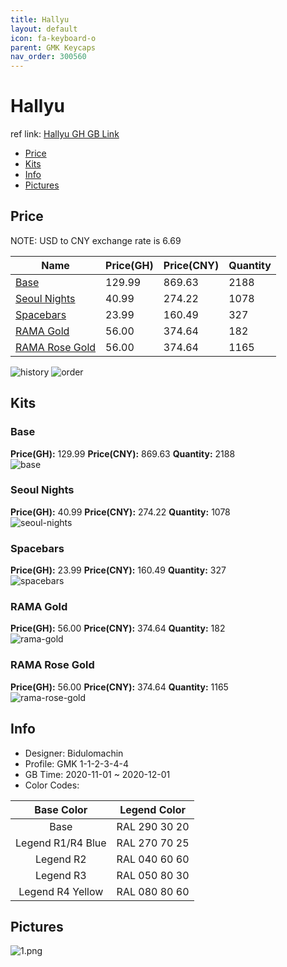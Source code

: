 ```yaml
---
title: Hallyu 
layout: default
icon: fa-keyboard-o
parent: GMK Keycaps
nav_order: 300560
---
```


# Hallyu 

ref link: [Hallyu GH GB Link](https://geekhack.org/index.php?topic=109307.0)  
* [Price](#price)  
* [Kits](#kits)  
* [Info](#info)  
* [Pictures](#pictures)  


## Price  

NOTE: USD to CNY exchange rate is 6.69

| Name          | Price(GH)    |  Price(CNY) | Quantity |
| ------------- | ------------ |  ---------- | -------- |
|[Base](#base)|129.99|869.63|2188|
|[Seoul Nights](#seoul-nights)|40.99|274.22|1078|
|[Spacebars](#spacebars)|23.99|160.49|327|
|[RAMA Gold](#rama-gold)|56.00|374.64|182|
|[RAMA Rose Gold](#rama-rose-gold)|56.00|374.64|1165|

<img src="{{ 'assets/images/gmk-keycaps/hallyu/history.png' | relative_url }}" alt="history" class="image featured">
<img src="{{ 'assets/images/gmk-keycaps/hallyu/order.png' | relative_url }}" alt="order" class="image featured">

## Kits  
### Base  
**Price(GH):** 129.99    **Price(CNY):** 869.63    **Quantity:** 2188  
<img src="{{ 'assets/images/gmk-keycaps/hallyu/kits_pics/base.png' | relative_url }}" alt="base" class="image featured">

### Seoul Nights  
**Price(GH):** 40.99    **Price(CNY):** 274.22    **Quantity:** 1078  
<img src="{{ 'assets/images/gmk-keycaps/hallyu/kits_pics/seoul-nights.png' | relative_url }}" alt="seoul-nights" class="image featured">

### Spacebars  
**Price(GH):** 23.99    **Price(CNY):** 160.49    **Quantity:** 327  
<img src="{{ 'assets/images/gmk-keycaps/hallyu/kits_pics/spacebars.png' | relative_url }}" alt="spacebars" class="image featured">

### RAMA Gold  
**Price(GH):** 56.00    **Price(CNY):** 374.64    **Quantity:** 182  
<img src="{{ 'assets/images/gmk-keycaps/hallyu/kits_pics/rama-gold.png' | relative_url }}" alt="rama-gold" class="image featured">

### RAMA Rose Gold  
**Price(GH):** 56.00    **Price(CNY):** 374.64    **Quantity:** 1165  
<img src="{{ 'assets/images/gmk-keycaps/hallyu/kits_pics/rama-rose-gold.png' | relative_url }}" alt="rama-rose-gold" class="image featured">


## Info  
* Designer: Bidulomachin  
* Profile: GMK 1-1-2-3-4-4  
* GB Time: 2020-11-01 ~ 2020-12-01  
* Color Codes:  

|Base Color     | Legend Color
| :-------------: | :------------:
|Base|RAL 290 30 20
|Legend R1/R4 Blue|RAL 270 70 25
|Legend R2|RAL 040 60 60
|Legend R3|RAL 050 80 30
|Legend R4 Yellow|RAL 080 80 60


## Pictures  
<img src="{{ 'assets/images/gmk-keycaps/hallyu/rendering_pics/1.png' | relative_url }}" alt="1.png" class="image featured">
